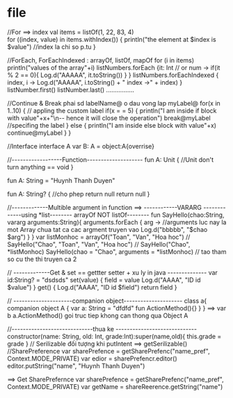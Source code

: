# file

//For ==> index
val items = listOf(1, 22, 83, 4)  
   for ((index, value) in items.withIndex()) {
      println("the element at $index is $value")  //index la chi so p.tu
   }
   
   
   
//ForEach,  ForEachIndexed : arrayOf, listOf, mapOf
  for (i in items) println("values of the array"+i)
  listNumbers.forEach {it: Int // or  num ->
            if(it % 2 == 0){
                Log.d("AAAAA", it.toString())
            }
        }
  listNumbers.forEachIndexed { index, i ->
            Log.d("AAAAA", i.toString() + " index ->" + index)
        }
   listNumber.first()
   listNumber.last()
   ................
   
   
   
   
//Continue & Break phai sd labelName@ o dau vong lap
   myLabel@ for(x in 1..10) { // appling the custom label
      if(x = = 5) {
         println("I am inside if block with value"+x+"\n-- hence it will close the operation")
         break@myLabel //specifing the label
      } else {
         println("I am inside else block with value"+x)
         continue@myLabel
      }
   }
 
 
 //Interface 
 interface A
 var B: A = object:A{overrise}
 
 
 //------------------Function--------------------
 fun A: Unit { 
    //Unit don't turn anything == void
 }
 
fun A: String = "Huynh Thanh Duyen"

fun A: String? { 
    //cho phep return null
    return null
 }
 
//-------------Multible argument in function ==> ------------VARARG  -------------using *list-------- arrayOf NOT listOf--------
fun SayHello(chao:String, vararg arguments:String){
            arguments.forEach { arg ->
            //arguments luc nay la mot Array chua tat ca cac argment truyen vao
                Log.d("bbbbb", "$chao $arg")
            }
        }
var listMonhoc = arrayOf<String>("Toan", "Van", "Hoa hoc")
// SayHello("Chao", "Toan", "Van", "Hoa hoc")
// SayHello("Chao", *listMonhoc) 
   SayHello(chao = "Chao", arguments = *listMonhoc)  // tao tham so cu the thi truyen ca 2 
 
// -------------Get & set == gettter setter + xu ly in java --------------
var id:String? = "dsdsds"
        set(value) {
            field = value
            Log.d("AAAA", "ID id $value")
        }
        get() {
            Log.d("AAAA", "ID id $field")
            return field
        }

// ---------------------companion object---------------------
class a{
   companion object A {
      var a: String = "dfdfd"
      fun ActionMethod(){}
   }
}
==>  var b a.ActionMethod()  goi truc tiep khong can thong qua Object A




//-----------------------------thua ke -----------------------------
constructor(name: String, old: Int, grade:Int):super(name,old){
        this.grade = grade
    }
// Serilizable đối tượng khi putIntent ==> getSerilizable()
//SharePreference 
var sharePrefence = getSharePrefenc("name_pref", Context.MODE_PRIVATE)
var edior = sharePrefencr.editor()
editor.putString("name", "Huynh Thanh Duyen")

==> Get SharePrefernce
var sharePrefence = getSharePrefenc("name_pref", Context.MODE_PRIVATE)
var getName = shareReerence.getString("name")
